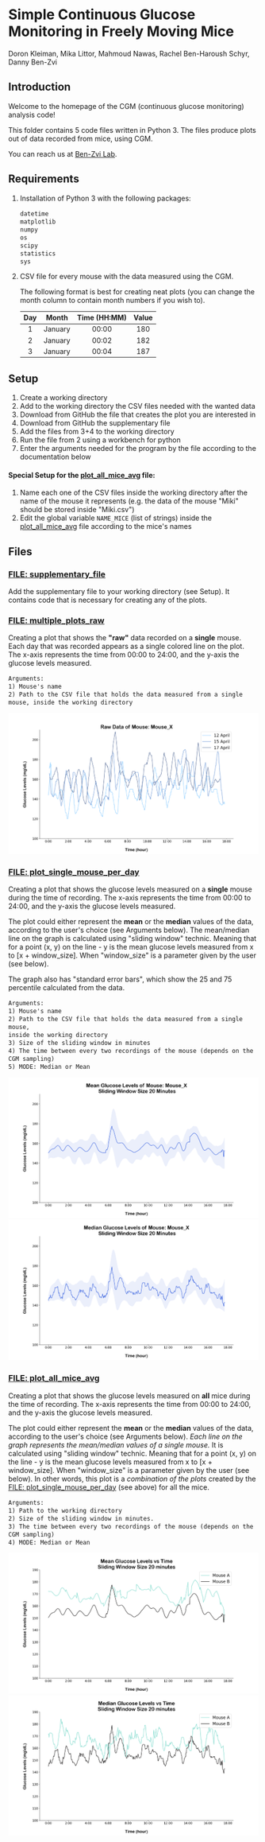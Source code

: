 # Simple Continuous Glucose Monitoring in Freely Moving Mice 

Doron Kleiman, Mika Littor, Mahmoud Nawas, Rachel Ben-Haroush Schyr, Danny Ben-Zvi 

## Introduction
Welcome to the homepage of the CGM (continuous glucose monitoring) analysis code!

This folder contains 5 code files written in Python 3.
The files produce plots out of data recorded from mice, using CGM.

You can reach us at [Ben-Zvi Lab](https://www.benzvilab.com/).

## Requirements 
1. Installation of Python 3 with the following packages:
   ```
   datetime
   matplotlib
   numpy
   os
   scipy
   statistics
   sys
   ```
2. CSV file for every mouse with the data measured using the CGM.

   The following format is best for creating neat plots 
(you can change the month column to contain month numbers if you wish to).

   | Day |  Month  | Time (HH:MM) | Value | 
   |:---:|:-------:|:------------:|:-----:|
   |  1  | January |    00:00     |  180  |
   |  2  | January |    00:02     |  182  |
   |  3  | January |    00:04     |  187  |

## Setup
1. Create a working directory
2. Add to the working directory the CSV files needed with the wanted data
3. Download from GitHub the file that creates the plot you are interested in 
4. Download from GitHub the supplementary file 
5. Add the files from 3+4 to the working directory
6. Run the file from 2 using a workbench for python
7. Enter the arguments needed for the program by the file according to the documentation below

#### Special Setup for the [plot_all_mice_avg](plot_all_mice.py) file:
1. Name each one of the CSV files inside the working directory 
after the name of the mouse it represents 
(e.g. the data of the mouse "Miki" should be stored inside "Miki.csv")
2. Edit the global variable ```NAME_MICE``` (list of strings) inside the [plot_all_mice_avg](plot_all_mice.py) 
file according to the mice's names 

## Files
### [FILE: supplementary_file](supplementary_file.py)
Add the supplementary file to your working directory (see Setup).
It contains code that is necessary for creating any of the plots.

### [FILE: multiple_plots_raw](multiple_plots_raw.py)
Creating a plot that shows the **"raw"** data recorded on a **single** mouse. 
Each day that was recorded appears as a single colored line on the plot.
The x-axis represents the time from 00:00 to 24:00, and the y-axis the glucose levels measured.

```
Arguments:
1) Mouse's name 
2) Path to the CSV file that holds the data measured from a single mouse, inside the working directory
```

![raw_image](graphs/raw%20data%20single%20mouse.png)

### [FILE: plot_single_mouse_per_day](plot_single_mouse_per_day.py)
Creating a plot that shows the glucose levels measured on a **single** mouse
during the time of recording. The x-axis represents the time from 00:00 to 24:00, 
and the y-axis the glucose levels measured.

The plot could either represent the **mean** or the **median** values of the data, 
according to the user's choice (see Arguments below).
The mean/median line on the graph is calculated using "sliding window" technic. 
Meaning that for a point (x, y) on the line - y is the mean glucose levels 
measured from x to [x + window_size]. When "window_size" is a parameter given by
the user (see below).

The graph also has "standard error bars", which show the 25 and 75 percentile calculated from the data.
```
Arguments:
1) Mouse's name
2) Path to the CSV file that holds the data measured from a single mouse, 
inside the working directory
3) Size of the sliding window in minutes
4) The time between every two recordings of the mouse (depends on the CGM sampling)
5) MODE: Median or Mean
```

![raw_image](graphs/plot%20single%20mouse%20mean.png)
![raw_image](graphs/plot%20single%20mouse%20median.png)


### [FILE: plot_all_mice_avg](plot_all_mice.py)
Creating a plot that shows the glucose levels measured on **all** mice during
the time of recording. The x-axis represents the time from 00:00 to 24:00, 
and the y-axis the glucose levels measured. 

The plot could either represent the **mean** or the **median** values of the data, 
according to the user's choice (see Arguments below).
_Each line on the graph represents the mean/median values of a single mouse._
It is calculated using "sliding window" technic. 
Meaning that for a point (x, y) on the line - y is the mean glucose levels 
measured from x to [x + window_size]. When "window_size" is a parameter given by
the user (see below). 
In other words, this plot is a _combination of the plots_ created by the 
[FILE: plot_single_mouse_per_day](plot_single_mouse_per_day.py) (see above) for all the mice. 


```
Arguments:
1) Path to the working directory
2) Size of the sliding window in minutes.
3) The time between every two recordings of the mouse (depends on the CGM sampling)
4) MODE: Median or Mean
```

![raw_image](graphs/all%20mice%20glucose%20measurments%20mean.png)
![raw_image](graphs/all%20mice%20glucose%20measurments%20median.png)
